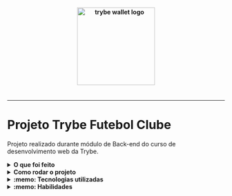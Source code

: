 <h4 align="center">
  <img width="180px" alt="trybe wallet logo" src="https://user-images.githubusercontent.com/100851855/229935378-cc2d192a-c0a3-4243-8748-8a463124711d.png" />
  <br /><br />
</h4>

<hr />


# Projeto Trybe Futebol Clube
Projeto realizado durante módulo de Back-end do curso de desenvolvimento web da Trybe.

<details>
  <summary><strong>O que foi feito</strong></summary></br>

  Neste projeto desenvolvi um back-end dockerizado utilizando modelagem de dados através do Sequelize. Seu desenvolvimento respeitou as regras de negócio providas no projeto e API deve ser capaz de ser consumida por um front-end já provido nesse projeto, que foi desenvolvida pela Trybe em `React`.
  
  O aplicativo TFC é um site informativo sobre partidas e classificações de futebol! ⚽️
  
  Nesta aplicação, é possível realizar as operações básicas que se pode fazer em um determinado banco de dados: `CRUD`.
  
  A aplicação foi desenvolvida com:

- `Node.js`
- `TypeScript`
- `JWT`
- `Sequelize`
- `POO`
- `S.O.L.I.D`
- `Arquitetura MSC`
- `docker`
- `docker-compose`
- `MySql`
- `Express`;

![DER](./assets/front-example.png)

Diagrama ER e Entidades:

![DER](./assets/diagrama-er.png)

</details>
<details>
  <summary><strong>Como rodar o projeto</strong></summary></br>

 Configurações mínimas para execução do projeto:

- Sistema Operacional Distribuição Unix
- Node versão 16.14.0 LTS
- Docker
- Docker-compose versão >=1.29.2

  **Com Docker:**

  **:warning: Antes de começar, seu docker-compose precisa estar na versão 1.29 ou superior. [Veja aqui](https://www.digitalocean.com/community/tutorials/how-to-install-and-use-docker-compose-on-ubuntu-20-04-pt) ou [na documentação](https://docs.docker.com/compose/install/) como instalá-lo. No primeiro artigo, você pode substituir onde está com `1.26.0` por `1.29.2`.**

- `npm run compose:up` na raiz do projeto;
- `npm run install:apps` na raiz do projeto para instalar dependências do front e back-end;
- `docker exec -it app_backend bash` em ./app/backend;
- `npm run build` no container do backend;
- `npm run db:reset` no container do backend;

**Localmente:**

**Necessita ter um banco de dados(MySql) instalado localmente**

- `npm run install:apps` na raiz do projeto para instalar dependências do front e back-end;
- `npm run compose:up` na raiz do projeto;
- `npm run build`;
- `npm run db:reset`;

</details>

<details>
  <summary><strong>:memo: Tecnologias utilizadas</strong></summary><br />
  
- `Node.js`
- `TypeScript`
- `JWT`
- `Sequelize`
- `POO`
- `S.O.L.I.D`
- `Arquitetura MSC`
- `docker`
- `docker-compose`
- `MySql`
- `Express`;

</details>
<details>
  <summary><strong>:memo: Habilidades</strong></summary><br />

- A realização da `dockerização` dos apps, network, volume e compose;
- A modelagem de dados com `MySQL` através do `Sequelize`;
- A criação e associação de tabelas usando models do `sequelize`;
- A construção de uma `API REST` com endpoints para consumir os models criados;
- A construção de um CRUD com `TypeScript`, utilizando `ORM`;

</details>